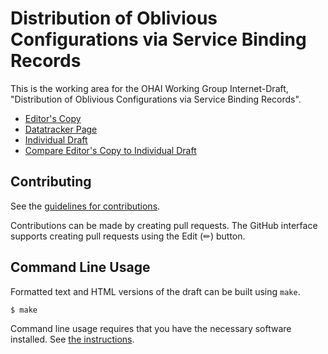 # Distribution of Oblivious Configurations via Service Binding Records

This is the working area for the OHAI Working Group Internet-Draft, "Distribution of Oblivious Configurations via Service Binding Records".

* [Editor's Copy](https://ietf-wg-ohai.github.io/draft-ohai-svcb-config/#go.draft-ietf-ohai-svcb-config.html)
* [Datatracker Page](https://datatracker.ietf.org/doc/draft-ietf-ohai-svcb-config)
* [Individual Draft](https://datatracker.ietf.org/doc/html/draft-ietf-ohai-svcb-config)
* [Compare Editor's Copy to Individual Draft](https://ietf-wg-ohai.github.io/draft-ohai-svcb-config/#go.draft-ietf-ohai-svcb-config.diff)


## Contributing

See the
[guidelines for contributions](https://github.com/ietf-wg-ohai.github.io/draft-ohai-svcb-config/blob/main/CONTRIBUTING.md).

Contributions can be made by creating pull requests.
The GitHub interface supports creating pull requests using the Edit (✏) button.


## Command Line Usage

Formatted text and HTML versions of the draft can be built using `make`.

```sh
$ make
```

Command line usage requires that you have the necessary software installed.  See
[the instructions](https://github.com/martinthomson/i-d-template/blob/main/doc/SETUP.md).

